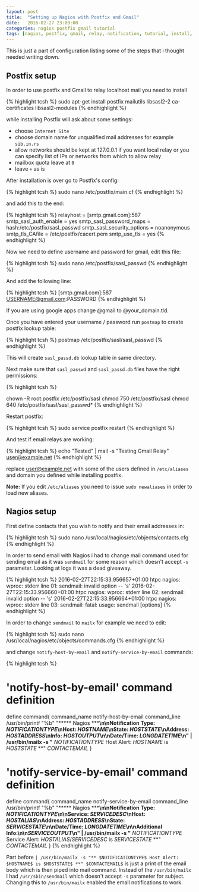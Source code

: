 ```yaml
---
layout: post
title:  "Setting up Nagios with Postfix and Gmail"
date:   2016-02-27 23:00:00
categories: nagios postfix gmail tutorial
tags: [nagios, postfix, gmail, relay, notification, tutorial, install, howto, ubuntu]
---
```


This is just a part of configuration listing some of the steps that i thought needed writing down. 

## Postfix setup

In order to use postfix and Gmail to relay localhost mail you need to install

{% highlight tcsh %}
sudo apt-get install postfix mailutils libsasl2-2 ca-certificates libsasl2-modules
{% endhighlight %}

while installing Postfix will ask about some settings:

- choose `Internet Site`
- choose domain name for unqualified mail addresses for example ``sib.in.rs``
- allow networks should be kept at 127.0.0.1 if you want local relay or you can specify list of IPs or networks from which to allow relay
- mailbox quota leave at `0`
- leave `+` as is

After installation is over go to Postfix's config:

{% highlight tcsh %}
sudo nano /etc/postfix/main.cf
{% endhighlight %}

and add this to the end:

{% highlight tcsh %}
relayhost = [smtp.gmail.com]:587
smtp_sasl_auth_enable = yes
smtp_sasl_password_maps = hash:/etc/postfix/sasl_passwd
smtp_sasl_security_options = noanonymous
smtp_tls_CAfile = /etc/postfix/cacert.pem
smtp_use_tls = yes
{% endhighlight %}

Now we need to define username and password for gmail, edit this file:

{% highlight tcsh %}
sudo nano /etc/postfix/sasl_passwd
{% endhighlight %}

And add the following line:

{% highlight tcsh %}
[smtp.gmail.com]:587    USERNAME@gmail.com:PASSWORD
{% endhighlight %}

If you are using google apps change @gmail to @your_domain.tld.

Once you have entered your username / password run `postmap` to create postfix lookup table:

{% highlight tcsh %}
postmap /etc/postfix/sasl/sasl_passwd
{% endhighlight %}

This will create `sasl_passd.db` lookup table in same directory.

Next make sure that `sasl_passwd` and `sasl_passd.db` files have the right permissions:

{% highlight tcsh %}

chown -R root:postfix /etc/postfix/sasl
chmod 750 /etc/postfix/sasl
chmod 640 /etc/postfix/sasl/sasl_passwd*
{% endhighlight %}

Restart postfix:

{% highlight tcsh %}
sudo service postfix restart
{% endhighlight %}

And test if email relays are working:

{% highlight tcsh %}
echo "Tested" | mail -s "Testing Gmail Relay" user@example.net
{% endhighlight %}

replace user@example.net with some of the users defined in `/etc/aliases` and domain you defined while installing postfix.

**Note:** If you edit `/etc/aliases` you need to issue `sudo newaliases` in order to load new aliases.

## Nagios setup

First define contacts that you wish to notify and their email addresses in:

{% highlight tcsh %}
sudo nano /usr/local/nagios/etc/objects/contacts.cfg
{% endhighlight %}

In order to send email with Nagios i had to change mail command used for sending email as it was `sendmail` for some reason which doesn't accept `-s` parameter. Looking at logs it was a dead giveaway.

{% highlight tcsh %}
2016-02-27T22:15:33.956657+01:00 htpc nagios: wproc:   stderr line 01: sendmail: invalid option -- 's'
2016-02-27T22:15:33.956660+01:00 htpc nagios: wproc:   stderr line 02: sendmail: invalid option -- 's'
2016-02-27T22:15:33.956664+01:00 htpc nagios: wproc:   stderr line 03: sendmail: fatal: usage: sendmail [options]
{% endhighlight %}

In order to change `sendmail` to `mailx` for example we need to edit:

{% highlight tcsh %}
sudo nano /usr/local/nagios/etc/objects/commands.cfg
{% endhighlight %}

and change `notify-host-by-email` and `notify-service-by-email` commands:

{% highlight tcsh %}
# 'notify-host-by-email' command definition
define command{
	command_name	notify-host-by-email
	command_line	/usr/bin/printf "%b" "***** Nagios *****\n\nNotification Type: $NOTIFICATIONTYPE$\nHost: $HOSTNAME$\nState: $HOSTSTATE$\nAddress: $HOSTADDRESS$\nInfo: $HOSTOUTPUT$\n\nDate/Time: $LONGDATETIME$\n" | /usr/bin/mailx -s "** $NOTIFICATIONTYPE$ Host Alert: $HOSTNAME$ is $HOSTSTATE$ **" $CONTACTEMAIL$
	}
	
# 'notify-service-by-email' command definition
define command{
	command_name	notify-service-by-email
	command_line	/usr/bin/printf "%b" "***** Nagios *****\n\nNotification Type: $NOTIFICATIONTYPE$\n\nService: $SERVICEDESC$\nHost: $HOSTALIAS$\nAddress: $HOSTADDRESS$\nState: $SERVICESTATE$\n\nDate/Time: $LONGDATETIME$\n\nAdditional Info:\n\n$SERVICEOUTPUT$\n" | /usr/bin/mailx -s "** $NOTIFICATIONTYPE$ Service Alert: $HOSTALIAS$/$SERVICEDESC$ is $SERVICESTATE$ **" $CONTACTEMAIL$
	}
{% endhighlight %}

Part before `| /usr/bin/mailx -s "** $NOTIFICATIONTYPE$ Host Alert: $HOSTNAME$ is $HOSTSTATE$ **" $CONTACTEMAIL$` is just a print of the email body which is then piped into mail command.
Instead of the `/usr/bin/mailx` I had `/usr/sbin/sendmail` which doesn't accept `-s` parameter for subject. Changing this to `/usr/bin/mailx` enabled the email notifications to work.